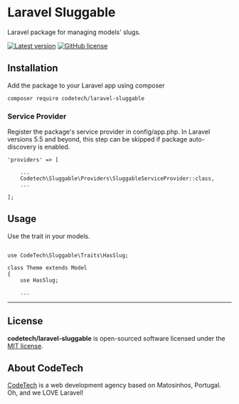 # Laravel Sluggable

Laravel package for managing models' slugs.

[![Latest version](https://img.shields.io/github/release/CodeTechAgency/laravel-sluggable?style=flat-square)](https://github.com/CodeTechAgency/laravel-sluggable/releases)
[![GitHub license](https://img.shields.io/github/license/CodeTechAgency/laravel-sluggable?style=flat-square)](https://github.com/CodeTechAgency/laravel-sluggable/blob/master/LICENSE)


## Installation

Add the package to your Laravel app using composer

```
composer require codetech/laravel-sluggable
```


### Service Provider

Register the package's service provider in config/app.php. In Laravel versions 5.5 and beyond, this step can be skipped if package auto-discovery is enabled.

```
'providers' => [

    ...
    Codetech\Sluggable\Providers\SluggableServiceProvider::class,
    ...

];
```


## Usage

Use the trait in your models.

```

use CodeTech\Sluggable\Traits\HasSlug;

class Theme extends Model
{
    use HasSlug;

    ...
```


---


## License

**codetech/laravel-sluggable** is open-sourced software licensed under the [MIT license](https://github.com/CodeTechAgency/laravel-sluggable/blob/master/LICENSE).


## About CodeTech

[CodeTech](https://www.codetech.pt) is a web development agency based on Matosinhos, Portugal. Oh, and we LOVE Laravel!
